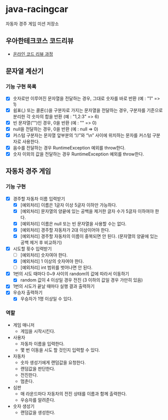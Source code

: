 # java-racingcar
자동차 경주 게임 미션 저장소

## 우아한테크코스 코드리뷰
* [온라인 코드 리뷰 과정](https://github.com/woowacourse/woowacourse-docs/blob/master/maincourse/README.md)

## 문자열 계산기
### 기능 구현 목록

- [x] 숫자로만 이루어진 문자열을 전달하는 경우, 그대로 숫자를 바로 반환  (예 : "1" => 1)
- [x] 쉼표(,) 또는 콜론(:)을 구분자로 가지는 문자열을 전달하는 경우, 구분자를 기준으로 분리한 각 숫자의 합을 반환 (예 : "1,2:3" => 6)
- [x] 빈 문자열("")인 경우, 0을 반환 (예 : "" => 0)
- [x] null을 전달하는 경우, 0을 반환 (예 : null => 0)
- [x] 커스텀 구분자는 문자열 앞부분의 “//”와 “\\n” 사이에 위치하는 문자를 커스텀 구분자로 사용한다.
- [x] 음수를 전달하는 경우 RuntimeException 예외를 throw한다.
- [x] 숫자 이외의 값을 전달하는 경우 RuntimeException 예외를 throw한다.

## 자동차 경주 게임
### 기능 구현 
- [x] 경주할 자동차 이름 입력받기
    - [x] [예외처리] 이름은 1글자 이상 5글자 이하만 가능하다. 
    - [x] [예외처리] 문자열의 양끝에 있는 공백을 제거한 글자 수가 5글자 이하여야 한다.
    - [x] [예외처리] 이름은 null 또는 빈 문자열을 사용할 수는 없다.
    - [x] [예외처리] 경주할 자동차가 2대 이상이어야 한다.
    - [x] [예외처리] 경주할 자동차의 이름이 중복되면 안 된다. (문자열의 양끝에 있는 공백 제거 후 비교하기)
- [x] 시도할 횟수 입력받기
    - [ ] [예외처리] 숫자여야 한다.
    - [x] [예외처리] 1 이상의 숫자여야 한다.
    - [ ] [예외처리] int 범위를 벗어나면 안 된다.
- [x] 1번의 시도 때마다 0~9 사이의 random의 값에 따라서 이동하기
    - [x] random 값이 4 이상일 경우 전진 (3 이하의 값일 경우 가만히 있음)
- [x] 1번의 시도가 끝날 때마다 실행 결과 출력하기
- [x] 우승자 출력하기
    - [x] 우승자가 1명 이상일 수 있다.
### 역할
- 게임 매니저
  - 게임을 시작시킨다.
- 사용자
  - 자동차 이름을 입력한다.
  - 몇 번 이동을 시도 할 것인지 입력할 수 있다.
- 자동차
  - 숫자 생성기에게 랜덤값을 요청한다.
  - 랜덤값을 판단한다.
  - 전진한다.
  - 멈춘다.
- 심판
  - 매 라운드마다 자동차의 전진 상태를 이름과 함께 출력한다.
  - 우승자를 알려준다.
- 숫자 생성기
  - 랜덤값을 생성한다.